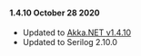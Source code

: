 #### 1.4.10 October 28 2020 ####

* Updated to [Akka.NET v1.4.10](https://github.com/akkadotnet/akka.net/releases/tag/1.4.10)
* Updated to Serilog 2.10.0

